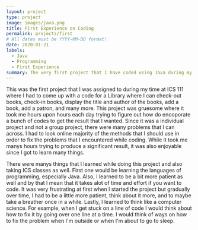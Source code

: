 ```yaml
---
layout: project
type: project
image: images/java.png
title: First Experience on Coding
permalink: projects/first
# All dates must be YYYY-MM-DD format!
date: 2020-01-21
labels:
  - Java
  - Programming
  - First Experience
summary: The very first project that I have coded using Java during my ICS 111 class.
---
```


<div class="ui small rounded images" src= "../images/code-example.png">
<div>
This was the first project that I was assigned to during my time at ICS 111 where I had to come up with a code for a Library where I can check-out books, check-in books, display the title and author of the books, add a book, add a patron, and many more. This project was gruesome where it took me hours upon hours each day trying to figure out how do encoporate a bunch of codes to get the result that I wanted. Since it was a individual project and not a group project, there were many problems that I can across. I had to look online majority of the methods that I should use in order to fix the problems that I encountered while coding. While it took me manys hours trying to produce a significant result, it was also enjoyable since I got to learn many things.

There were manys things that I learned while doing this project and also taking ICS classes as well. First one would be learning the languages of programming, especially Java. Also, I learned to be a bit more patient as well and by that I mean that it takes alot of time and effort if you want to code. It was very frustrating at first when I started the project but gradually over time, I had to be a little more patient, think about it more, and to maybe take a breather once in a while. Lastly, I learned to think like a computer science. For example, when I get stuck on a line of code I would think about how to fix it by going over one line at a time. I would think of ways on how to fix the problem when I'm outside or when I'm about to go to sleep. 


